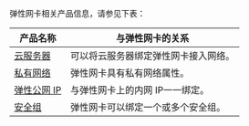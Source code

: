 弹性网卡相关产品信息，请参见下表：

| 产品名称 | 与弹性网卡的关系 |
|---------|---------|
| [云服务器](https://cloud.tencent.com/document/product/213/495) | 可以将云服务器绑定弹性网卡接入网络。 |
| [私有网络](https://cloud.tencent.com/document/product/215/535) | 弹性网卡具有私有网络属性。 |
| [弹性公网 IP](https://cloud.tencent.com/document/product/215/11143) | 与弹性网卡上的内网 IP一一绑定。 |
| [安全组](https://cloud.tencent.com/document/product/213/12452)  | 弹性网卡可以绑定一个或多个安全组。 |



